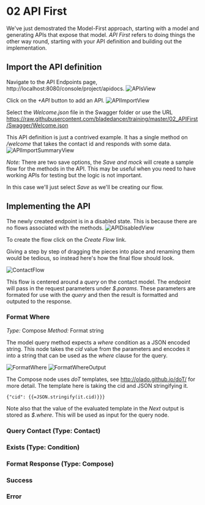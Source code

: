 # 02 API First

We've just demostrated the Model-First approach, starting with a model and generating APIs that expose that model. _API First_ refers to doing things the other way round, starting with your API definition and building out the implementation.

## Import the API definition
Navigate to the API Endpoints page, http://localhost:8080/console/project/apidocs.
![APIsView](./imgs/localhost_8080_console_project_apidocs.png)

Click on the _+API_ button to add an API.
![APIImportView](./imgs/localhost_8080_console_project_apidocs_import.png)

Select the _Welcome.json_ file in the Swagger folder or use the URL https://raw.githubusercontent.com/bladedancer/training/master/02_APIFirst/Swagger/Welcome.json

This API definition is just a contrived example. It has a single method on _/welcome_ that takes the contact id and responds with some data.
![APIImportSummaryView](./imgs/localhost_8080_console_project_apidocs_import_summary.png)

_Note:_ There are two save options, the _Save and mock_ will create a sample flow for the methods in the API. This may be useful when you need to have working APIs for testing but the logic is not important.

In this case we'll just select _Save_ as we'll be creating our flow.

## Implementing the API
The newly created endpoint is in a disabled state. This is because there are no flows associated with the methods.
![APIDisabledView](./imgs/localhost_8080_console_project_apidocs_disabled.png)

To create the flow click on the _Create Flow_ link.

Giving a step by step of dragging the pieces into place and renaming them would be tedious, so instead here's how the final flow should look.

![ContactFlow](./imgs/ContactFlow.png)

This flow is centered around a _query_ on the contact model. The endpoint will pass in the request parameters under _$.params_. These parameters are formated for use with the _query_ and then the result is formatted and outputed to the response.

### Format Where
*Type:* Compose
*Method:* Format string

The model query method expects a _where_ condition as a JSON encoded string. This node takes the _cid_ value from the parameters and encodes it into a string that can be used as the _where_ clause for the query.

![FormatWhere](./imgs/FormatWhere.png) ![FormatWhereOutput](./imgs/FormatWhereOutput.png)

The Compose node uses _doT_ templates, see http://olado.github.io/doT/ for more detail. The template here is taking the cid and JSON stringifying it.

```
{"cid": {{=JSON.stringify(it.cid)}}}
```

Note also that the value of the evaluated template in the _Next_ output is stored as _$.where_. This will be used as input for the query node.

### Query Contact (Type: Contact)

### Exists (Type: Condition)

### Format Response (Type: Compose)

### Success

### Error
